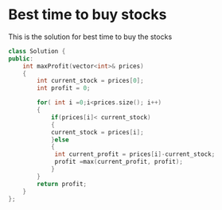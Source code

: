 # Best time to buy stocks

This is the solution for best time to buy the stocks

```cpp
class Solution {
public:
    int maxProfit(vector<int>& prices) 
    {
        int current_stock = prices[0];
        int profit = 0;

        for( int i =0;i<prices.size(); i++)
        {
            if(prices[i]< current_stock)
            {
            current_stock = prices[i];
            }else
            {
             int current_profit = prices[i]-current_stock;
             profit =max(current_profit, profit);
            }
        }
        return profit;
    }
};
```